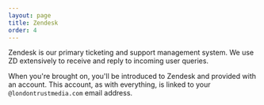 ```yaml
---
layout: page
title: Zendesk
order: 4
---
```

Zendesk is our primary ticketing and support management system. We use ZD extensively to receive and reply to incoming user queries.

When you're brought on, you'll be introduced to Zendesk and provided with an account. This account, as with everything, is linked to your `@londontrustmedia.com` email address.
